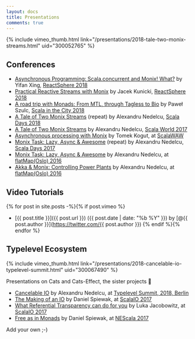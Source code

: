 ```yaml
---
layout: docs
title: Presentations
comments: true
---
```


{% include vimeo_thumb.html link="/presentations/2018-tale-two-monix-streams.html" uid="300052765" %}

## Conferences

- [Asynchronous Programming: Scala.concurrent and Monix! What?](./2018-async-programming-yifan-xing.html)
  by Yifan Xing, [ReactSphere 2018](https://react.sphere.it/)
- [Practical Reactive Streams with Monix](./2018-practical-reactive-streams-jacek-kunicki.html)
  by Jacek Kunicki, [ReactSphere 2018](https://react.sphere.it/)
- [A road trip with Monads: From MTL, through Tagless to Bio](./2018-road-trip-monads-mtl-tagless-bio.html)
  by Paweł Szulc, [Scala in the City 2018](https://twitter.com/scalainthecity)
- [A Tale of Two Monix Streams](./2018-tale-two-monix-streams.html) (repeat)
  by Alexandru Nedelcu, [Scala Days 2018](https://eu.scaladays.org/)
- [A Tale of Two Monix Streams](./2017-tale-two-monix-streams.html)
  by Alexandru Nedelcu, [Scala World 2017](https://scala.world/)
- [Asynchronous processing with Monix](./2017-async-processing-monix-tomek-kogut.html)
  by Tomek Kogut, at [ScalaWAW](https://www.meetup.com/ScalaWAW/)
- [Monix Task: Lazy, Async &amp; Awesome](./2017-task-scaladays.html) (repeat)
  by Alexandru Nedelcu, [Scala Days 2017](https://scaladays.org/archive/copenhagen2017.html)
- [Monix Task: Lazy, Async &amp; Awesome](./2016-task-flatmap-oslo.html)
  by Alexandru Nedelcu, at [flatMap(Oslo) 2016](http://2016.flatmap.no/)
- [Akka &amp; Monix: Controlling Power Plants](./2016-akka-monix-typelevel.html)
  by Alexandru Nedelcu, at [flatMap(Oslo) 2016](http://2016.flatmap.no/)
  
## Video Tutorials

{% for post in site.posts -%}{% if post.vimeo %}
- [{{ post.title }}]({{ post.url }}) ({{ post.date | date: "%b %Y" }}) by [@{{ post.author }}](https://twitter.com/{{ post.author }})
{% endif %}{% endfor %}

## Typelevel Ecosystem

{% include vimeo_thumb.html link="/presentations/2018-cancelable-io-typelevel-summit.html" uid="300067490" %}

Presentations on Cats and Cats-Effect, the sister projects 🙂

- [Cancelable IO](./2018-cancelable-io-typelevel-summit.html)
  by Alexandru Nedelcu, at [Typelevel Summit, 2018, Berlin](https://typelevel.org/event/2018-05-summit-berlin/)
- [The Making of an IO](https://www.youtube.com/watch?v=g_jP47HFpWA) 
  by Daniel Spiewak, at [ScalaIO 2017](https://scala.io/2017/)
- [What Referential Transparency can do for you](https://www.youtube.com/watch?v=X-cEGEJMx_4) by Luka Jacobowitz, at [ScalaIO 2017](https://scala.io/2017/)
- [Free as in Monads](https://www.youtube.com/watch?v=aKUQUIHRGec)
  by Daniel Spiewak, at [NEScala 2017](http://www.nescala.org/2017)
  
Add your own ;-)
